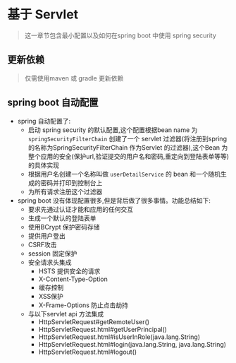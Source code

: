 # 基于 Servlet
>这一章节包含最小配置以及如何在spring boot 中使用 spring security

## 更新依赖
> 仅需使用maven 或 gradle 更新依赖
## spring boot 自动配置
* spring 自动配置了:
    * 启动 spring security 的默认配置,这个配置根据bean name 为 `springSecurityFilterChain` 创建了一个 servlet 过滤器(将注册到spring 的名称为SpringSecurityFilterChain 作为Servlet 的过滤器),这个Bean 为整个应用的安全(保护url,验证提交的用户名和密码,重定向到登陆表单等等)的具体实现
    * 根据用户名创建一个名称叫做 `userDetailService` 的 bean 和一个随机生成的密码并打印到控制台上
    * 为所有请求注册这个过滤器
* spring boot 没有体现配置很多,但是背后做了很多事情。功能总结如下:
    * 要求先通过认证才能和应用的任何交互
    * 生成一个默认的登陆表单
    * 使用BCrypt 保护密码存储
    * 提供用户登出
    * CSRF攻击
    * session 固定保护
    * 安全请求头集成
        * HSTS 提供安全的请求
        * X-Content-Type-Option 
        * 缓存控制
        * XSS保护
        * X-Frame-Options 防止点击劫持
    * 与以下servlet api 方法集成
        * HttpServletRequest#getRemoteUser()
        * HttpServletRequest.html#getUserPrincipal()
        * HttpServletRequest.html#isUserInRole(java.lang.String)
        * HttpServletRequest.html#login(java.lang.String, java.lang.String)
        * HttpServletRequest.html#logout()
        
